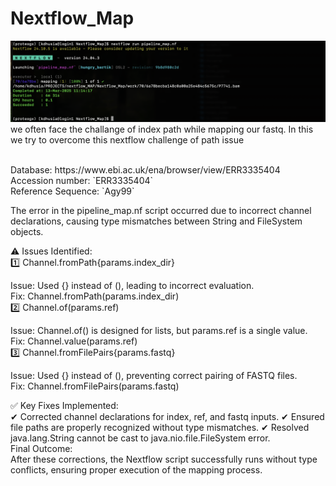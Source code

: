 # Nextflow_Map
![alt text](Screenshot.png "Mapping complete")
we often face the challange of index path while mapping our fastq. In this we try to overcome this nextflow challenge of path issue

<br>
Database: https://www.ebi.ac.uk/ena/browser/view/ERR3335404 <br>
Accession number: `ERR3335404` <br>
Reference Sequence: `Agy99`  <br>

The error in the pipeline_map.nf script occurred due to incorrect channel declarations, causing type mismatches between String and FileSystem objects.

⚠ Issues Identified: <br>
1️⃣ Channel.fromPath{params.index_dir}<br>

Issue: Used {} instead of (), leading to incorrect evaluation. <br>
Fix: Channel.fromPath(params.index_dir) <br>
2️⃣ Channel.of(params.ref) <br>

Issue: Channel.of() is designed for lists, but params.ref is a single value. <br>
Fix: Channel.value(params.ref) <br>
3️⃣ Channel.fromFilePairs{params.fastq} <br>

Issue: Used {} instead of (), preventing correct pairing of FASTQ files. <br>
Fix: Channel.fromFilePairs(params.fastq) <br>

✅ Key Fixes Implemented: <br>
✔ Corrected channel declarations for index, ref, and fastq inputs.
✔ Ensured file paths are properly recognized without type mismatches.
✔ Resolved java.lang.String cannot be cast to java.nio.file.FileSystem error.
<br>
Final Outcome: <br>
After these corrections, the Nextflow script successfully runs without type conflicts, ensuring proper execution of the mapping process.
